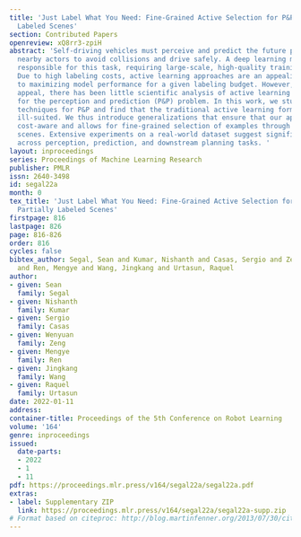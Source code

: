 ```yaml
---
title: 'Just Label What You Need: Fine-Grained Active Selection for P&P through Partially
  Labeled Scenes'
section: Contributed Papers
openreview: xQ8rr3-zpiH
abstract: 'Self-driving vehicles must perceive and predict the future positions of
  nearby actors to avoid collisions and drive safely. A deep learning module is often
  responsible for this task, requiring large-scale, high-quality training datasets.
  Due to high labeling costs, active learning approaches are an appealing solution
  to maximizing model performance for a given labeling budget. However, despite its
  appeal, there has been little scientific analysis of active learning approaches
  for the perception and prediction (P&P) problem. In this work, we study active learning
  techniques for P&P and find that the traditional active learning formulation is
  ill-suited. We thus introduce generalizations that ensure that our approach is both
  cost-aware and allows for fine-grained selection of examples through partially labeled
  scenes. Extensive experiments on a real-world dataset suggest significant improvements
  across perception, prediction, and downstream planning tasks. '
layout: inproceedings
series: Proceedings of Machine Learning Research
publisher: PMLR
issn: 2640-3498
id: segal22a
month: 0
tex_title: 'Just Label What You Need: Fine-Grained Active Selection for P&P through
  Partially Labeled Scenes'
firstpage: 816
lastpage: 826
page: 816-826
order: 816
cycles: false
bibtex_author: Segal, Sean and Kumar, Nishanth and Casas, Sergio and Zeng, Wenyuan
  and Ren, Mengye and Wang, Jingkang and Urtasun, Raquel
author:
- given: Sean
  family: Segal
- given: Nishanth
  family: Kumar
- given: Sergio
  family: Casas
- given: Wenyuan
  family: Zeng
- given: Mengye
  family: Ren
- given: Jingkang
  family: Wang
- given: Raquel
  family: Urtasun
date: 2022-01-11
address:
container-title: Proceedings of the 5th Conference on Robot Learning
volume: '164'
genre: inproceedings
issued:
  date-parts:
  - 2022
  - 1
  - 11
pdf: https://proceedings.mlr.press/v164/segal22a/segal22a.pdf
extras:
- label: Supplementary ZIP
  link: https://proceedings.mlr.press/v164/segal22a/segal22a-supp.zip
# Format based on citeproc: http://blog.martinfenner.org/2013/07/30/citeproc-yaml-for-bibliographies/
---
```

